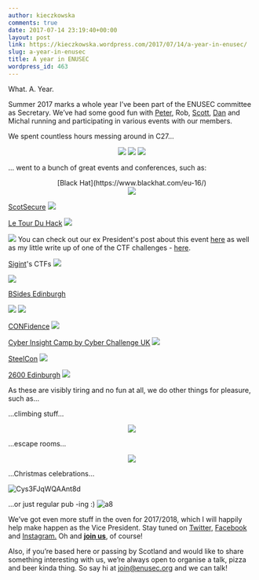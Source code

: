 ```yaml
---
author: kieczkowska
comments: true
date: 2017-07-14 23:19:40+00:00
layout: post
link: https://kieczkowska.wordpress.com/2017/07/14/a-year-in-enusec/
slug: a-year-in-enusec
title: A year in ENUSEC
wordpress_id: 463
---
```


What. A. Year.

Summer 2017 marks a whole year I’ve been part of the ENUSEC committee as Secretary. We’ve had some good fun with [Peter](https://twitter.com/aabywan), Rob, [Scott](https://twitter.com/SCOTTLB), [Dan](https://twitter.com/enusecDan) and Michal running and participating in various events with our members. 

We spent countless hours messing around in C27...

<p align="center">
<img src="https://kieczkowska.files.wordpress.com/2017/07/a5.jpg">

<img src="https://kieczkowska.files.wordpress.com/2017/07/2.jpg">

<img src="https://kieczkowska.files.wordpress.com/2017/07/17796461_1152369874892194_8879828979283537105_n.jpg">

</p>

... went to a bunch of great events and conferences, such as:

<p align="center">
[Black Hat](https://www.blackhat.com/eu-16/)<br>
<img src="https://kieczkowska.files.wordpress.com/2017/07/10.jpg">

[ScotSecure](http://www.scot-secure.com/)
<img src="https://kieczkowska.files.wordpress.com/2017/07/6scsec.jpg">

[Le Tour Du Hack](https://www.eventbrite.co.uk/e/enusec-presents-le-tour-du-hack-tickets-32299538790#)
<img src="https://kieczkowska.files.wordpress.com/2017/07/a5-1.jpg">

<img src="https://kieczkowska.files.wordpress.com/2017/07/a2.jpg">
You can check out our ex President's post about this event <a href="https://stmerry.org/posts/enusec-le-tour-du-hack-2017">here</a> as well as my little write up of one of the CTF challenges - <a href="https://kieczkowska.works/2017/04/12/426.html">here</a>.

[Sigint](https://twitter.com/siginthq)'s CTFs
<img src="https://kieczkowska.files.wordpress.com/2017/07/7.jpg">

<img src="https://kieczkowska.files.wordpress.com/2017/07/11.jpg">

[BSides Edinburgh](https://www.bsidesedinburgh.org.uk/)

<img src="https://kieczkowska.files.wordpress.com/2017/07/a1.jpg">

<img src="https://kieczkowska.files.wordpress.com/2017/07/5.jpg">

[CONFidence](http://2017.confidence.org.pl/)
<img src="https://kieczkowska.files.wordpress.com/2017/07/19961263_1675610512450646_3518126590216503333_n.jpg">

[Cyber Insight Camp by Cyber Challenge UK](https://www.cybersecuritychallenge.org.uk/)
<img src="https://kieczkowska.files.wordpress.com/2017/07/3.jpg">

[SteelCon](https://www.steelcon.info/)
<img src="https://kieczkowska.files.wordpress.com/2017/07/a3-1.jpg">

[2600 Edinburgh](https://2600edinburgh.org/)
<img src="https://kieczkowska.files.wordpress.com/2017/07/1.jpg">

</p>

As these are visibly tiring and no fun at all, we do other things for pleasure, such as...

...climbing stuff...
<p align="center">
<img src="https://kieczkowska.files.wordpress.com/2017/07/4.jpg"> </p>

...escape rooms...
<p align="center">
<img src="https://kieczkowska.files.wordpress.com/2017/07/8.jpg"> </p>

...Christmas celebrations...

![Cys3FJqWQAAnt8d](https://kieczkowska.files.wordpress.com/2017/07/cys3fjqwqaant8d.jpg)

...or just regular pub -ing :)
![a8](https://kieczkowska.files.wordpress.com/2017/07/a8.jpg)

We’ve got even more stuff in the oven for 2017/2018, which I will happily help make happen as the Vice President. Stay tuned on [Twitter,](http://twitter.com/_enusec_) [Facebook](https://www.facebook.com/enusec/) and [Instagram.](https://www.instagram.com/_enusec_/) Oh and [**join us**](https://www.joinit.co/join/JbiQtM5wLXDhdXpnX), of course!

Also, if you’re based here or passing by Scotland and would like to share something interesting with us, we’re always open to organise a talk, pizza and beer kinda thing. So say hi at [join@enusec.org](mailto:join@enusec.org) and we can talk!
